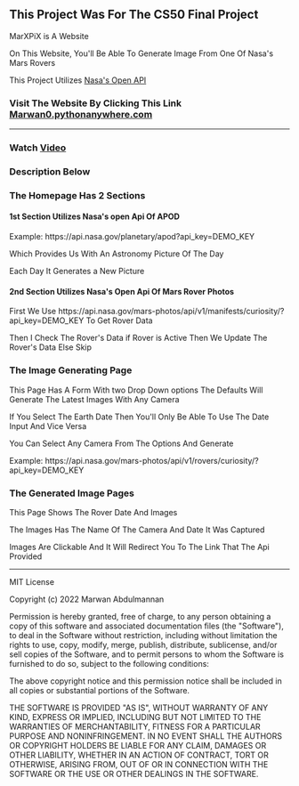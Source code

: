<h2> This Project Was For The CS50 Final Project</h2>
<p>MarXPiX is A Website</p>
<p>On This Website, You'll Be Able To Generate Image From One Of Nasa's Mars Rovers</p>
<p>This Project Utilizes <a href="https://api.nasa.gov">Nasa's Open API</a></p>
<h3>Visit The Website By Clicking This Link <a href="https://Marwan0.pythonanywhere.com">Marwan0.pythonanywhere.com</a>
<hr>
<h3>Watch <a href="https://youtu.be/QKJfbT1N5oE">Video</a></h3>
<h3>Description Below</h3>
<section>
    <h3>The Homepage Has 2 Sections</h3>
    <h4>1st Section Utilizes Nasa's open Api Of APOD</h4>
    <p>Example: https://api.nasa.gov/planetary/apod?api_key=DEMO_KEY</p>
    <p>Which Provides Us With An Astronomy Picture Of The Day</p>
    <p>Each Day It Generates a New Picture</p>
    <h4>2nd Section Utilizes Nasa's Open Api Of Mars Rover Photos</h4>
    <p>First We Use https://api.nasa.gov/mars-photos/api/v1/manifests/curiosity/?api_key=DEMO_KEY To Get Rover Data</p>
    <p>Then I Check The Rover's Data if Rover is Active Then We Update The Rover's Data Else Skip</p>
</section>
<section>
    <h3>The Image Generating Page</h3>
    <p>This Page Has A Form With two Drop Down options The Defaults Will Generate The Latest Images With Any Camera</p>
    <p>If You Select The Earth Date Then You'll Only Be Able To Use The Date Input And Vice Versa</p>
    <p>You Can Select Any Camera From The Options And Generate</p>
    <p>Example: https://api.nasa.gov/mars-photos/api/v1/rovers/curiosity/?api_key=DEMO_KEY</p>
</section>
<section>
    <h3>The Generated Image Pages</h3>
    <p>This Page Shows The Rover Date And Images</p>
    <p>The Images Has The Name Of The Camera And Date It Was Captured</p>
    <p>Images Are Clickable And It Will Redirect You To The Link That The Api Provided</p>
</section>
<hr>
MIT License

Copyright (c) 2022 Marwan Abdulmannan

Permission is hereby granted, free of charge, to any person obtaining a copy
of this software and associated documentation files (the "Software"), to deal
in the Software without restriction, including without limitation the rights
to use, copy, modify, merge, publish, distribute, sublicense, and/or sell
copies of the Software, and to permit persons to whom the Software is
furnished to do so, subject to the following conditions:

The above copyright notice and this permission notice shall be included in all
copies or substantial portions of the Software.

THE SOFTWARE IS PROVIDED "AS IS", WITHOUT WARRANTY OF ANY KIND, EXPRESS OR
IMPLIED, INCLUDING BUT NOT LIMITED TO THE WARRANTIES OF MERCHANTABILITY,
FITNESS FOR A PARTICULAR PURPOSE AND NONINFRINGEMENT. IN NO EVENT SHALL THE
AUTHORS OR COPYRIGHT HOLDERS BE LIABLE FOR ANY CLAIM, DAMAGES OR OTHER
LIABILITY, WHETHER IN AN ACTION OF CONTRACT, TORT OR OTHERWISE, ARISING FROM,
OUT OF OR IN CONNECTION WITH THE SOFTWARE OR THE USE OR OTHER DEALINGS IN THE
SOFTWARE.
